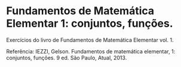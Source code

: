 # Fundamentos de Matemática Elementar 1: conjuntos, funções. 
Exercícios do livro de Fundamentos de Matemática Elementar vol. 1.

Referência: IEZZI, Gelson. Fundamentos de matemática elementar, 1: conjuntos, funções. 9 ed. São Paulo, Atual, 2013.
